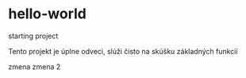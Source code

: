 # hello-world
starting project

Tento projekt je úplne odveci, slúži čisto na skúšku základných funkcií

zmena
zmena 2
